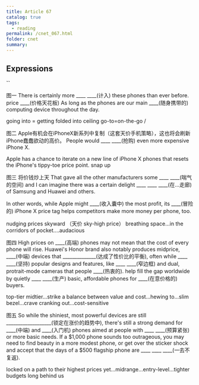 ```yaml
---
title: Article 67
catalog: true
tags: 
  - reading
permalink: /cnet_067.html
folder: cnet
summary: 
---
```


## Expressions

<b data-toggle="tooltip" data-original-title="{{site.data.cans.67_a}}">``</b>

图一
There is certainly more ____ ____(计入) these phones than ever before.
price ____(价格天花板)
As long as the phones are our main ____(随身携带的) computing device throughout the day.

going into = getting folded into
ceiling
go-to=on-the-go / 

图二
Apple有机会在iPhoneX新系列中复制（这套天价手机策略），这也将会刷新iPhone蠢蠢欲动的高价。
People would ____ ____(抢购) even more expensive iPhone X. 

Apple has a chance to iterate on a new line of iPhone X phones that resets the iPhone's tippy-toe price point. 
snap up

图三
将价钱炒上天 
That gave all the other manufacturers some ____ ____(喘气的空间) and I can imagine there was a certain delight ____ ____ ____(在...走廊) of Samsung and Huawei and others. 

In other words, while Apple might ____(收入囊中) the most profit, its ____(冒险的) iPhone X price tag helps competitors make more money per phone, too.

nudging prices skyward （天价 sky-high price）
breathing space...in the corridors of
pocket....audacious 

图四
High prices on ____(高端) phones may not mean that the cost of every phone will rise.
Huawei's Honor brand also notably produces midprice, ____(中端) devices that ______________(达成了性价比的平衡), often while ____ ____(坚持) popular designs and features, like ____ ____(窄边框) and dual, protrait-mode cameras that people ____(热衷的). 
help fill the gap worldwide by quietly ____ ____(生产) basic, affordable phones for ____(在意价格的) buyers.

top-tier
midtier...strike a balance between value and cost...hewing to...slim bezel...crave
cranking out...cost-sensitive

图五
So while the shiniest, most powerful devices are still ___________________(锁定在涨价的趋势中), there's still a strong demand for ____(中端) and ____(入门机) phones aimed at people with ____ ____(预算紧张) or more basic needs.
If a $1,000 phone sounds too outrageous, you may need to find beauty in a more modest phone, or get over the sticker shock and accept that the days of a $500 flagship phone are ____ ____ ____(一去不复返).

locked on a path to their highest prices yet...midrange...entry-level...tighter budgets
long behind us